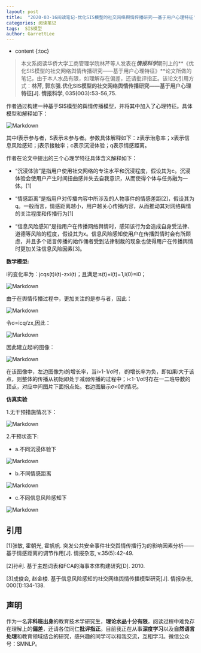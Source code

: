 ```yaml
---
layout: post
title:  "2020-03-16阅读笔记-优化SIS模型的社交网络舆情传播研究——基于用户心理特征"
categories: 阅读笔记
tags:  SIS模型
author: GarrettLee
---
```


* content
{:toc}

>本文系阅读华侨大学工商管理学院林芹等人发表在***情报科学***期刊上的**《优化SIS模型的社交网络舆情传播研究——基于用户心理特征》**论文所做的笔记，由于本人水品有限，如理解存在偏差，还请批评指正。该论文引用方式：**林芹, 郭东强.优化SIS模型的社交网络舆情传播研究——基于用户心理特征[J]. 情报科学, 035(003):53-56,75.**

作者通过构建一种基于SIS模型的舆情传播模型，并将其中加入了心理特征。具体模型和解释如下：

![Markdown](http://i1.fuimg.com/712071/edf06eb5710d5b46.png)

其中$I$表示参与者，S表示未参与者。参数具体解释如下：z表示治愈率；x表示信息风险感知；j表示接触率；c表示沉浸体验；q表示情感距离。

作者在论文中提出的三个心理学特征具体含义解释如下：

- “沉浸体验”是指用户使用社交网络的专注水平和沉浸程度，假设其为c。沉浸体验会使用户产生时间扭曲感并失去自我意识，从而使得个体与任务融为一体。[1]

- “情感距离”是指用户对传播内容中所涉及的人物事件的情感差距[2]，假设其为q。一般而言，情感距离越小，用户越关心传播内容，从而推动其对网络舆情的关注程度和传播行为[1]

- “信息风险感知”是指用户在传播网络舆情时，感知该行为会造成自身受法律、道德等风险的程度，假设其为x。信息风险感知使用户在传播舆情时会有所顾虑，并且多个谣言传播的始作俑者受到法律制裁的现象也使得用户在传播舆情时更加关注信息风险因素[3]。

**数学模型:**

i的变化率为：jcqs(t)i(t)-zxi(t)；且满足:s(t)+i(t)=1,i(0)=i0；

![Markdown](http://i2.tiimg.com/712071/af035eaffe8382ad.png)

由于在舆情传播过程中，更加关注的是参与者，因此：

![Markdown](http://i2.tiimg.com/712071/f4facade0a670add.png)

令σ=icq/zx,因此：

![Markdown](http://i2.tiimg.com/712071/de8e30c9226f58f5.png)

因此建立起i的图像：

![Markdown](http://i2.tiimg.com/712071/5375eaac31c63385.png)


在该图像中，左边图像为i的增长率，当i>1-1/σ时，i的增长率为负，即如果i大于该点，则整体的传播从初始即处于减弱传播的过程中；i<1-1/σ时存在一二班导数的顶点，对应中间图片下面拐点处。右边图展示σ<0的情况。

**仿真实验**

1.无干预措施情况下：

![Markdown](http://i2.tiimg.com/712071/9b42ce182fae260b.png)

2.干预状态下: 

- a.不同沉浸体验下

![Markdown](http://i2.tiimg.com/712071/3e0d7e24c066c8f7.png)

- b.不同情感距离

![Markdown](http://i1.fuimg.com/712071/9aeda2af32e8db1f.png)

- c.不同信息风险感知下

![Markdown](http://i1.fuimg.com/712071/1041fc4d9bb36ab0.png)

## 引用
[1]张敏, 霍朝光, 霍帆帆. 突发公共安全事件社交舆情传播行为的影响因素分析——基于情感距离的调节作用[J]. 情报杂志, v.35(5):42-49.

[2]孙利. 基于主题词表和FCA的海事本体构建研究[D]. 2010.

[3]成俊会, 赵金楼. 基于信息风险感知的社交网络舆情传播模型研究[J]. 情报杂志, 000(1):134-138.

## 声明
作为一名**非科班出身**的教育技术学研究生，**理论水品十分有限**，阅读过程中难免存在理解上的**偏差**，还请各位同仁**批评指正**。目前我正在从事**深度学习**以及**自然语言处理**和教育领域结合的研究，感兴趣的同学可以和我交流，互相学习。微信公众号：SMNLP。